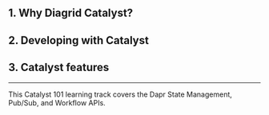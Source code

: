 ## 1. Why Diagrid Catalyst?



## 2. Developing with Catalyst


## 3. Catalyst features



---

This Catalyst 101 learning track covers the Dapr State Management, Pub/Sub, and Workflow APIs.
